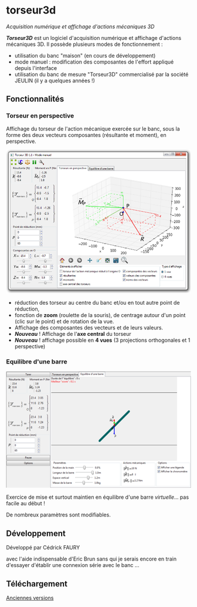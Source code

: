# torseur3d
_Acquisition numérique et affichage d'actions mécaniques 3D_

_**Torseur3D**_ est un logiciel d'acquisition numérique et affichage d'actions mécaniques 3D.
Il possède plusieurs modes de fonctionnement :
 * utilisation du banc "maison" (en cours de développement)
 * mode manuel : modification des composantes de l'effort appliqué depuis l'interface
 * utilisation du banc de mesure "Torseur3D" commercialisé par la société JEULIN (il y a quelques années !)

## Fonctionnalités ##
### Torseur en perspective ###
Affichage du torseur de l'action mécanique exercée sur le banc, sous la forme des deux vecteurs composantes (résultante et moment), en perspective.

![Torseur](SiteWeb/Capture1.png)

 * réduction des torseur au centre du banc et/ou en tout autre point de réduction,
 * fonction de **zoom** (roulette de la souris), de centrage autour d'un point (clic sur le point) et de rotation de la vue.
 * Affichage des composantes des vecteurs et de leurs valeurs. 	
 * _**Nouveau**_ ! Affichage de l'**axe central** du torseur
 * _**Nouveau**_ ! affichage possible en **4 vues** (3 projections orthogonales et 1 perspective)	

### Equilibre d'une barre ###

![Torseur](SiteWeb/Capture3.png)

Exercice de mise et surtout maintien en équilibre d'une barre _virtuelle_...
pas facile au début !

De nombreux paramètres sont modifiables. 

## Développement ##

Développé par Cédrick FAURY

avec l'aide indispensable d'Eric Brun sans qui je serais encore en train d'essayer d'établir une connexion série avec le banc ...

## Téléchargement ##

[Anciennes versions]()
